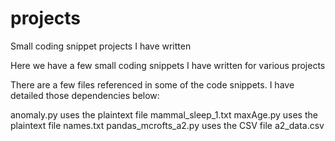 # projects
Small coding snippet projects I have written

Here we have a few small coding snippets I have written for various projects

There are a few files referenced in some of the code snippets. I have detailed those dependencies below:

anomaly.py uses the plaintext file mammal_sleep_1.txt
maxAge.py uses the plaintext file names.txt
pandas_mcrofts_a2.py uses the CSV file a2_data.csv
